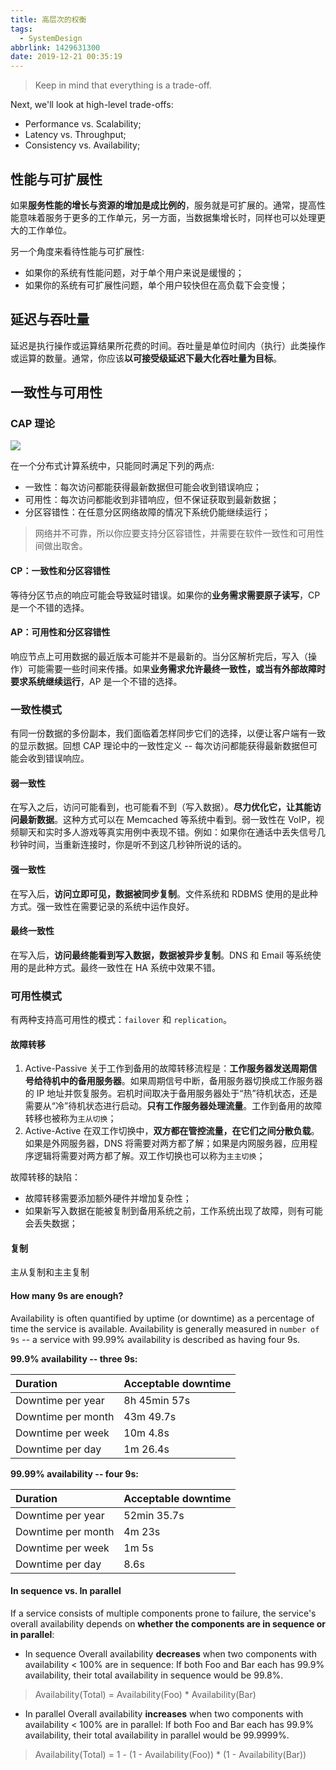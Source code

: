 ```yaml
---
title: 高层次的权衡
tags:
  - SystemDesign
abbrlink: 1429631300
date: 2019-12-21 00:35:19
---
```

> Keep in mind that everything is a trade-off.

Next, we'll look at high-level trade-offs:
- Performance vs. Scalability;
- Latency vs. Throughput;
- Consistency vs. Availability;

## 性能与可扩展性
如果**服务性能的增长与资源的增加是成比例的**，服务就是可扩展的。通常，提高性能意味着服务于更多的工作单元，另一方面，当数据集增长时，同样也可以处理更大的工作单位。

另一个角度来看待性能与可扩展性:
- 如果你的系统有性能问题，对于单个用户来说是缓慢的；
- 如果你的系统有可扩展性问题，单个用户较快但在高负载下会变慢；

## 延迟与吞吐量
延迟是执行操作或运算结果所花费的时间。吞吐量是单位时间内（执行）此类操作或运算的数量。通常，你应该**以可接受级延迟下最大化吞吐量为目标**。

## 一致性与可用性
### CAP 理论
![](https://raw.githubusercontent.com/necusjz/p/master/SystemDesign/02/00.png)

在一个分布式计算系统中，只能同时满足下列的两点:
- 一致性：每次访问都能获得最新数据但可能会收到错误响应；
- 可用性：每次访问都能收到非错响应，但不保证获取到最新数据；
- 分区容错性：在任意分区网络故障的情况下系统仍能继续运行；

> 网络并不可靠，所以你应要支持分区容错性，并需要在软件一致性和可用性间做出取舍。

#### CP：一致性和分区容错性
等待分区节点的响应可能会导致延时错误。如果你的**业务需求需要原子读写**，CP 是一个不错的选择。

#### AP：可用性和分区容错性
响应节点上可用数据的最近版本可能并不是最新的。当分区解析完后，写入（操作）可能需要一些时间来传播。如果**业务需求允许最终一致性，或当有外部故障时要求系统继续运行**，AP 是一个不错的选择。

### 一致性模式
有同一份数据的多份副本，我们面临着怎样同步它们的选择，以便让客户端有一致的显示数据。回想 CAP 理论中的一致性定义 -- 每次访问都能获得最新数据但可能会收到错误响应。

#### 弱一致性
在写入之后，访问可能看到，也可能看不到（写入数据）。**尽力优化它，让其能访问最新数据**。这种方式可以在 Memcached 等系统中看到。弱一致性在 VoIP，视频聊天和实时多人游戏等真实用例中表现不错。例如：如果你在通话中丢失信号几秒钟时间，当重新连接时，你是听不到这几秒钟所说的话的。

#### 强一致性
在写入后，**访问立即可见，数据被同步复制**。文件系统和 RDBMS 使用的是此种方式。强一致性在需要记录的系统中运作良好。

#### 最终一致性
在写入后，**访问最终能看到写入数据，数据被异步复制**。DNS 和 Email 等系统使用的是此种方式。最终一致性在 HA 系统中效果不错。

### 可用性模式
有两种支持高可用性的模式：`failover` 和 `replication`。

#### 故障转移
1. Active-Passive
关于工作到备用的故障转移流程是：**工作服务器发送周期信号给待机中的备用服务器**。如果周期信号中断，备用服务器切换成工作服务器的 IP 地址并恢复服务。宕机时间取决于备用服务器处于“热”待机状态，还是需要从“冷”待机状态进行启动。**只有工作服务器处理流量**。工作到备用的故障转移也被称为`主从切换`；
2. Active-Active
在双工作切换中，**双方都在管控流量，在它们之间分散负载**。如果是外网服务器，DNS 将需要对两方都了解；如果是内网服务器，应用程序逻辑将需要对两方都了解。双工作切换也可以称为`主主切换`；

故障转移的缺陷：
- 故障转移需要添加额外硬件并增加复杂性；
- 如果新写入数据在能被复制到备用系统之前，工作系统出现了故障，则有可能会丢失数据；

#### 复制
主从复制和主主复制

#### How many 9s are enough?
Availability is often quantified by uptime (or downtime) as a percentage of time the service is available. Availability is generally measured in `number of 9s` -- a service with 99.99% availability is described as having four 9s.

**99.9% availability -- three 9s:**

|Duration|Acceptable downtime|
|:-|:-|
|Downtime per year|8h 45min 57s|
|Downtime per month|43m 49.7s|
|Downtime per week|10m 4.8s|
|Downtime per day|1m 26.4s|

**99.99% availability -- four 9s:**

|Duration|Acceptable downtime|
|:-|:-|
|Downtime per year|52min 35.7s|
|Downtime per month|4m 23s|
|Downtime per week|1m 5s|
|Downtime per day|8.6s|

#### In sequence vs. In parallel
If a service consists of multiple components prone to failure, the service's overall availability depends on **whether the components are in sequence or in parallel**:
- In sequence
Overall availability **decreases** when two components with availability < 100% are in sequence:
If both Foo and Bar each has 99.9% availability, their total availability in sequence would be 99.8%.
> Availability(Total) = Availability(Foo) * Availability(Bar)
- In parallel
Overall availability **increases** when two components with availability < 100% are in parallel:
If both Foo and Bar each has 99.9% availability, their total availability in parallel would be 99.9999%.
> Availability(Total) = 1 - (1 - Availability(Foo)) * (1 - Availability(Bar))
